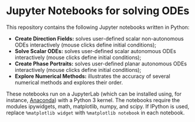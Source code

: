 # Jupyter Notebooks for solving ODEs
This repository contains the following Jupyter notebooks written in Python:

* **Create Direction Fields:** solves user-defined scalar non-autonomous ODEs interactively (mouse clicks define initial conditions);
* **Solve Scalar ODEs:** solves user-defined scalar autonomous ODEs interactively (mouse clicks define initial conditions);
* **Create Phase Portraits:** solves user-defined planar autonomous ODEs interactively (mouse clicks define initial conditions);
* **Explore Numerical Methods:** illustrates the accuracy of several numerical methods and explores their order.

These notebooks run on a JupyterLab (which can be installed using, for instance, [Anaconda](https://www.anaconda.com)) with a Python 3 kernel. The notebooks require the modules ipywidgets, math, matplotlib, numpy, and scipy. If IPython is used, replace `%matplotlib widget` with `%matplotlib notebook` in each notebook.
